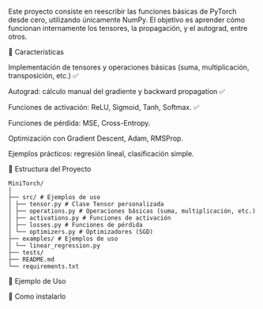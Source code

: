 Este proyecto consiste en reescribir las funciones básicas de PyTorch desde cero, utilizando únicamente NumPy. El objetivo es aprender cómo funcionan internamente los tensores, la propagación, y el autograd, entre otros.

🚀 Características

Implementación de tensores y operaciones básicas (suma, multiplicación, transposición, etc.) ✅

Autograd: cálculo manual del gradiente y backward propagation ✅

Funciones de activación: ReLU, Sigmoid, Tanh, Softmax. ✅

Funciones de pérdida: MSE, Cross-Entropy.

Optimización con Gradient Descent, Adam, RMSProp.

Ejemplos prácticos: regresión lineal, clasificación simple.

📂 Estructura del Proyecto<br>
```
MiniTorch/
│
├── src/ # Ejemplos de uso
│ ├── tensor.py # Clase Tensor personalizada
│ ├── operations.py # Operaciones básicas (suma, multiplicación, etc.)
│ ├── activations.py # Funciones de activación
│ ├── losses.py # Funciones de pérdida
│ └── optimizers.py # Optimizadores (SGD)
├── examples/ # Ejemplos de uso
│ └── linear_regression.py
├── tests/
├── README.md
└── requirements.txt
```
📝 Ejemplo de Uso


📌 Como instalarlo
